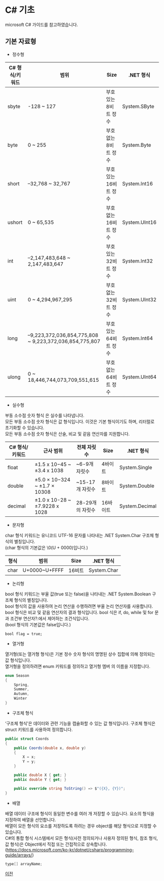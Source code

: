 # C# 기초
microsoft C# 가이드를 참고하였습니다.

## 기본 자료형
- 정수형

| C# 형식/키워드 | 범위                                                   | Size                  | .NET 형식     |
|----------------|--------------------------------------------------------|-----------------------|---------------|
| sbyte          | -128 ~ 127                                             | 부호 있는 8비트 정수  | System.SByte  |
| byte           | 0 ~ 255                                                | 부호 없는 8비트 정수  | System.Byte   |
| short          | –32,768 ~ 32,767                                       | 부호 있는 16비트 정수 | System.Int16  |
| ushort         | 0 ~ 65,535                                             | 부호 없는 16비트 정수 | System.UInt16 |
| int            | –2,147,483,648 ~ 2,147,483,647                         | 부호 있는 32비트 정수 | System.Int32  |
| uint           | 0 ~ 4,294,967,295                                      | 부호 없는 32비트 정수 | System.UInt32 |
| long           | –9,223,372,036,854,775,808 ~ 9,223,372,036,854,775,807 | 부호 있는 64비트 정수 | System.Int64  |
| ulong          | 0 ~ 18,446,744,073,709,551,615                         | 부호 없는 64비트 정수 | System.UInt64 |

- 실수형

부동 소수점 숫자 형식 은 실수를 나타냅니다.</br>
모든 부동 소수점 숫자 형식은 값 형식입니다. 이것은 기본 형식이기도 하며, 리터럴로 초기화할 수 있습니다.</br> 
모든 부동 소수점 숫자 형식은 산술, 비교 및 같음 연산자를 지원합니다.

| C# 형식/키워드 | 근사 범위                     | 전체 자릿수      | Size     | .NET 형식      |
|----------------|-------------------------------|------------------|----------|----------------|
| float          | ±1.5 x 10−45 ~ ±3.4 x 1038    | ~6-9개 자릿수    | 4바이트  | System.Single  |
| double         | ±5.0 × 10−324 ~ ±1.7 × 10308  | ~15-17개 자릿수  | 8바이트  | System.Double  |
| decimal        | ±1.0 x 10-28 ~ ±7.9228 x 1028 | 28-29개의 자릿수 | 16바이트 | System.Decimal |

- 문자형

char 형식 키워드는 유니코드 UTF-16 문자를 나타내는 .NET System.Char 구조체 형식의 별칭입니다.</br>
(char 형식의 기본값은 \0(U + 0000)입니다.)

| 형식 | 범위          | Size   | .NET 형식   |
|------|---------------|--------|-------------|
| char | U+0000~U+FFFF | 16비트 | System.Char |

- 논리형

bool 형식 키워드는 부울 값(true 또는 false)을 나타내는 .NET System.Boolean 구조체 형식의 별칭입니다.</br>
bool 형식의 값을 사용하여 논리 연산을 수행하려면 부울 논리 연산자를 사용합니다. </br>
bool 형식은 비교 및 같음 연산자의 결과 형식입니다. bool 식은 if, do, while 및 for 문과 조건부 연산자?:에서 제어하는 조건식입니다.</br>
(bool 형식의 기본값은 false입니다.)

```chsarp
bool flag = true;
```

- 열거형

열거형(또는 열거형 형식)은 기본 정수 숫자 형식의 명명된 상수 집합에 의해 정의되는 값 형식입니다.</br>
열거형을 정의하려면 enum 키워드를 정의하고 열거형 멤버 의 이름을 지정합니다.
```csharp
enum Season
{
    Spring,
    Summer,
    Autumn,
    Winter
}
```

- 구조체 형식

‘구조체 형식’은 데이터와 관련 기능을 캡슐화할 수 있는 값 형식입니다. 구조체 형식은 struct 키워드를 사용하여 정의합니다.

```csharp
public struct Coords
{
    public Coords(double x, double y)
    {
        X = x;
        Y = y;
    }

    public double X { get; }
    public double Y { get; }

    public override string ToString() => $"({X}, {Y})";
}
```

- 배열

배열 데이터 구조에 형식이 동일한 변수를 여러 개 저장할 수 있습니다. 요소의 형식을 지정하여 배열을 선언합니다.</br>
배열이 모든 형식의 요소를 저장하도록 하려는 경우 object를 해당 형식으로 지정할 수 있습니다.</br>
C#의 통합 형식 시스템에서 모든 형식(사전 정의되거나 사용자 정의된 형식, 참조 형식, 값 형식)은 Object에서 직접 또는 간접적으로 상속합니다.</br>
(https://docs.microsoft.com/ko-kr/dotnet/csharp/programming-guide/arrays/)
```csharp
type[] arrayName;
```
 



[이전](https://github.com/1994wjdwodbs/StudyCSharp21)
